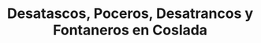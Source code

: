 ---
image1: '/assets/img/desatascos/coslada/desatascos-coslada1.webp'
image2: '/assets/img/desatascos/coslada/desatascos-coslada2.webp'
image3:
image4:
slug: coslada

bannerTitle: Desatascos Coslada
bannerRuta: Coslada

titleSEO: "Desatascos en Coslada: servicios de calidad y eficacia 🛠️ Desatascos Pociten"
descriptionMeta: En Desatascos Pociten, somos expertos en desatascos Coslada, brindando servicios profesionales y eficientes para resolver cualquier problema de atasco en tuberías y alcantarillas. ¡Contáctanos ya!

title: "Desatascos, Poceros, Desatrancos y Fontaneros en Coslada"
intro: Como expertos en servicios de desatascos, pocería, desatrancos y fontanería en Coslada, en Desatascos Pociten estamos comprometidos con la satisfacción de nuestros clientes. Nuestro objetivo es ofrecer soluciones eficaces y de calidad en todas las situaciones de emergencia o mantenimiento que puedan surgir en su hogar o negocio.
title2: ¿Qué son los desatascos?
text2: Los desatascos son servicios especializados para eliminar obstrucciones en tuberías, ya sea en la red de saneamiento de una vivienda o en las instalaciones de una empresa. Estas obstrucciones pueden ser causadas por diversos factores como acumulación de residuos, restos de alimentos, cabello, papel higiénico, entre otros. En Desatascos Pociten contamos con los equipos y técnicas necesarias para resolver cualquier tipo de atasco en Coslada.

_html: "
<h2>¿Qué es la pocería?</h2>
<p>La pocería es el conjunto de servicios especializados en la instalación, mantenimiento y reparación de redes de saneamiento. En Desatascos Pociten, contamos con los profesionales más capacitados para realizar servicios de pocería en Coslada. Garantizamos una solución rápida y eficaz en la detección y reparación de fugas, roturas y problemas en la red de saneamiento.</p>
<h2>¿Qué son los desatrancos?</h2>
<p>Los desatrancos son servicios especializados para eliminar obstrucciones en las tuberías de una vivienda o empresa. En Desatascos Pociten, contamos con equipos y herramientas de alta tecnología para garantizar una solución efectiva y duradera en los desatrancos en Coslada. Nuestro equipo de profesionales altamente capacitados se encargará de solucionar cualquier problema de atascos que pueda tener en su hogar o negocio.</p>
<h2>¿Qué son los fontaneros?</h2>
<p>Los fontaneros son profesionales capacitados para instalar, reparar y mantener sistemas de tuberías, válvulas, grifos y otros componentes relacionados con el agua. En Desatascos Pociten, contamos con un equipo de fontaneros altamente capacitados en Coslada, para garantizar servicios de calidad en cualquier situación relacionada con la fontanería de su hogar o empresa.</p>
<h2>¿Por qué elegir Desatascos Pociten?</h2>
<p>En Desatascos Pociten, nos comprometemos a ofrecer soluciones eficaces, rápidas y de calidad en cualquier situación de desatascos, pocería, desatrancos o fontanería en Coslada. Contamos con un equipo de profesionales altamente capacitados y con una amplia experiencia en el sector, además de la tecnología más avanzada para garantizar soluciones efectivas y duraderas.</p>
<h3>Servicios ofrecidos por Desatascos Pociten</h3>
<p>En Desatascos Pociten ofrecemos una amplia gama de servicios de desatascos, pocería, desatrancos y fontanería en Coslada, incluyendo:</p>


<ul>
		<li>➡️Limpieza de tuberías y alcantarillado.</li>
        <br>
		<li>➡️Inspección de tuberías con cámaras.</li>
        <br>
		<li>➡️Localización de fugas.</li>
        <br>
		<li>➡️Reparación de roturas y fugas.</li>
        <br>
        <li>➡️Limpieza de desagües</li>
        <br>
        <li>➡️Instalación y mantenimiento de sistemas de fontanería.</li>
        <br>
        <li>➡️Reparación de grifos y válvulas.</li>
        <br>
        <li>➡️Eliminación de malos olores.</li>
        <br>
        <li>➡️Servicios de emergencia las 24 horas del día, los 7 días de la semana.</li>
        <br>


        <h3>¿Por qué es importante mantener una buena red de saneamiento?</h3>
        <p>Mantener una buena red de saneamiento es esencial para garantizar la salud pública y el bienestar de la sociedad en general. Una red de saneamiento deficiente puede causar problemas de salud y daños en la propiedad. Además, un mantenimiento adecuado de la red de saneamiento puede ayudar a prevenir problemas costosos y garantizar que los sistemas de tuberías funcionen correctamente.</p>
        
        
	    
"
titleConclusion: ¿Cuándo debo llamar a un profesional?
conclusion: Debe llamar a un profesional en desatascos, pocería, desatrancos o fontanería en Coslada cuando tenga un problema de atasco o fuga en su hogar o empresa. Además, es importante realizar un mantenimiento preventivo periódico para evitar problemas graves en la red de saneamiento.



titleFaqs: Preguntas Frecuentes

faq:  faq
faq1: ¿Cómo puedo saber si tengo un problema en la red de saneamiento?
answer1: Algunos síntomas comunes incluyen malos olores, ruidos extraños en las tuberías, desagües lentos o atascados y agua que sube en el inodoro o el fregadero.

faq2: ¿Ofrecen servicios de mantenimiento preventivo?
answer2: Sí, ofrecemos servicios de mantenimiento preventivo para garantizar el correcto funcionamiento de su red de saneamiento y prevenir problemas graves.

faq3: ¿Cómo puedo solicitar un presupuesto?
answer3: Puede contactarnos por teléfono o correo electrónico para solicitar un presupuesto detallado antes de comenzar cualquier trabajo.


---